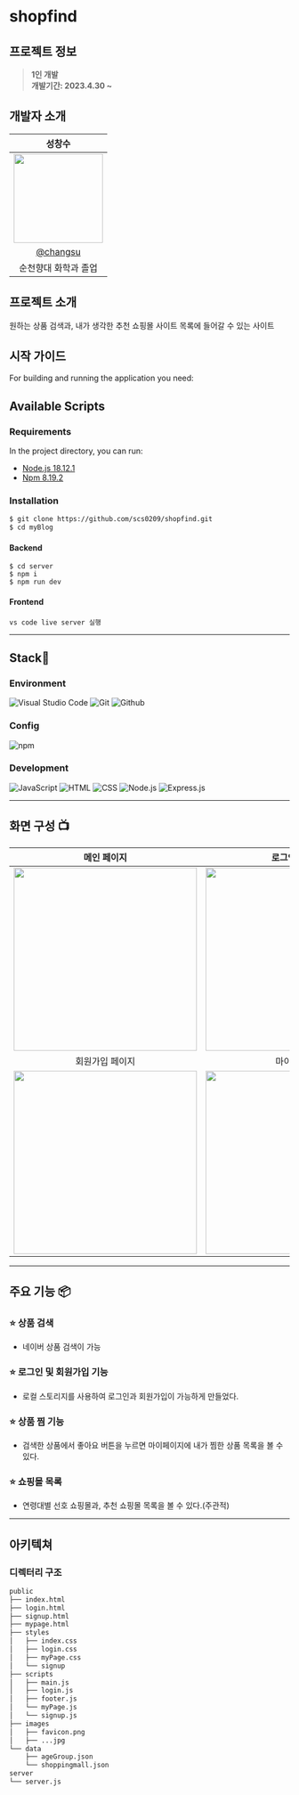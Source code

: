 # shopfind

## 프로젝트 정보

> **1인 개발** <br/> **개발기간: 2023.4.30 ~**

## 개발자 소개

|                                                              성창수                                                              |
| :------------------------------------------------------------------------------------------------------------------------------: |
| <img src="https://user-images.githubusercontent.com/110822847/229564340-070947f1-3f34-4cf4-b25f-ffe2d274be50.jpg" width="160px"> |
|                                              [@changsu](https://github.com/scs0209)                                              |
|                                                       순천향대 화학과 졸업                                                       |

## 프로젝트 소개

원하는 상품 검색과, 내가 생각한 추천 쇼핑몰 사이트 목록에 들어갈 수 있는 사이트

## 시작 가이드

For building and running the application you need:

## Available Scripts

### Requirements

In the project directory, you can run:

- [Node.js 18.12.1](https://nodejs.org/ca/blog/release/v18.12.1/)
- [Npm 8.19.2](https://www.npmjs.com/package/npm/v/8.19.2)

### Installation

```bash
$ git clone https://github.com/scs0209/shopfind.git
$ cd myBlog
```

#### Backend

```
$ cd server
$ npm i
$ npm run dev
```

#### Frontend

```
vs code live server 실행
```

---

## Stack🤡

### Environment

![Visual Studio Code](https://img.shields.io/badge/Visual%20Studio%20Code-007ACC?style=for-the-badge&logo=Visual%20Studio%20Code&logoColor=white)
![Git](https://img.shields.io/badge/Git-F05032?style=for-the-badge&logo=Git&logoColor=white)
![Github](https://img.shields.io/badge/GitHub-181717?style=for-the-badge&logo=GitHub&logoColor=white)

### Config

![npm](https://img.shields.io/badge/npm-CB3837?style=for-the-badge&logo=npm&logoColor=white)

### Development

![JavaScript](https://img.shields.io/badge/JavaScript-F7DF1E?style=for-the-badge&logo=Javascript&logoColor=white)
![HTML](https://img.shields.io/badge/HTML5-E34F26?style=for-the-badge&logo=html5&logoColor=white)
![CSS](https://img.shields.io/badge/CSS3-1572B6?style=for-the-badge&logo=css3&logoColor=white)
![Node.js](https://img.shields.io/badge/-Node.js-339933?style=for-the-badge&logo=node.js&logoColor=white)
![Express.js](https://img.shields.io/badge/-Express.js-000000?style=for-the-badge&logo=express&logoColor=white)

---

## 화면 구성 📺

|                                                           메인 페이지                                                            |                                                          로그인 페이지                                                          |
| :------------------------------------------------------------------------------------------------------------------------------: | :-----------------------------------------------------------------------------------------------------------------------------: |
| <img width="329" src= "https://user-images.githubusercontent.com/110822847/236622293-e9d3cec3-c06f-4b06-a764-73e6a28678be.png"/> | <img width="329" src="(https://user-images.githubusercontent.com/110822847/236622311-ae3cbcfd-d405-4ee1-8a5c-ba3c96ac7afe.png"/> |
|                                                         회원가입 페이지                                                          |                                                          마이 페이지                                                          |
| <img width="329" src="https://user-images.githubusercontent.com/110822847/236622333-cef3c518-1674-4b10-ac52-0cee4a62e19f.png"/>  | <img width="329" src="https://user-images.githubusercontent.com/110822847/236622360-b895682c-4e2f-4452-bf50-4b204b2ccc0e.png"/> |

---

## 주요 기능 📦

### ⭐️ 상품 검색

- 네이버 상품 검색이 가능

### ⭐️ 로그인 및 회원가입 기능

- 로컬 스토리지를 사용하여 로그인과 회원가입이 가능하게 만들었다.

### ⭐️ 상품 찜 기능

- 검색한 상품에서 좋아요 버튼을 누르면 마이페이지에 내가 찜한 상품 목록을 볼 수 있다.

### ⭐️ 쇼핑몰 목록

- 연령대별 선호 쇼핑몰과, 추천 쇼핑몰 목록을 볼 수 있다.(주관적)

---

## 아키텍쳐

### 디렉터리 구조

```bash
public
├── index.html
├── login.html
├── signup.html
├── mypage.html
├── styles
│   ├── index.css
│   ├── login.css
│   ├── myPage.css
│   └── signup
├── scripts
│   ├── main.js
│   ├── login.js
│   ├── footer.js
│   └── myPage.js
│   └── signup.js
├── images
│   ├── favicon.png
│   ├── ...jpg
└── data
    ├── ageGroup.json
    └── shoppingmall.json
server
└── server.js
```
